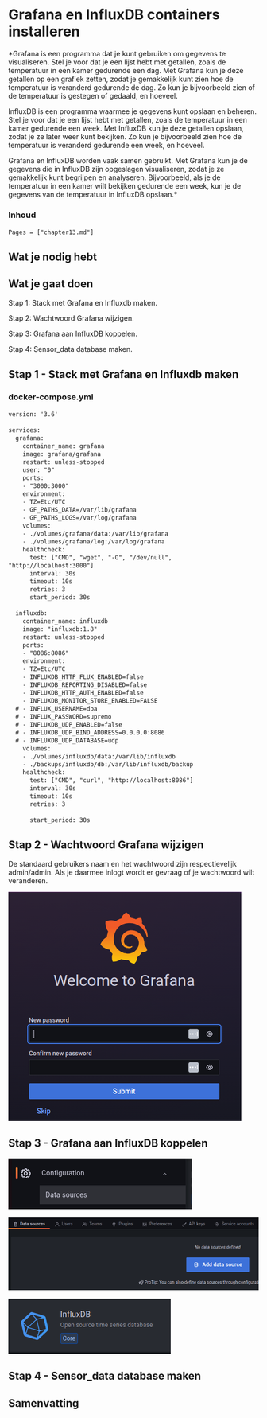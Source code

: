 # Grafana en InfluxDB containers installeren

*Grafana is een programma dat je kunt gebruiken om gegevens te visualiseren. Stel je voor dat je een lijst hebt met getallen, zoals de temperatuur in een kamer gedurende een dag. Met Grafana kun je deze getallen op een grafiek zetten, zodat je gemakkelijk kunt zien hoe de temperatuur is veranderd gedurende de dag. Zo kun je bijvoorbeeld zien of de temperatuur is gestegen of gedaald, en hoeveel.

InfluxDB is een programma waarmee je gegevens kunt opslaan en beheren. Stel je voor dat je een lijst hebt met getallen, zoals de temperatuur in een kamer gedurende een week. Met InfluxDB kun je deze getallen opslaan, zodat je ze later weer kunt bekijken. Zo kun je bijvoorbeeld zien hoe de temperatuur is veranderd gedurende een week, en hoeveel.

Grafana en InfluxDB worden vaak samen gebruikt. Met Grafana kun je de gegevens die in InfluxDB zijn opgeslagen visualiseren, zodat je ze gemakkelijk kunt begrijpen en analyseren. Bijvoorbeeld, als je de temperatuur in een kamer wilt bekijken gedurende een week, kun je de gegevens van de temperatuur in InfluxDB opslaan.*

### Inhoud

```@contents
Pages = ["chapter13.md"]
```

## Wat je nodig hebt

## Wat je gaat doen

Stap 1: Stack met Grafana en Influxdb maken.

Stap 2: Wachtwoord Grafana wijzigen.

Stap 3: Grafana aan InfluxDB koppelen.

Stap 4: Sensor_data database maken.

## Stap 1 - Stack met Grafana en Influxdb maken

### docker-compose.yml
```
version: '3.6'

services:
  grafana:
    container_name: grafana
    image: grafana/grafana
    restart: unless-stopped
    user: "0"
    ports:
    - "3000:3000"
    environment:
    - TZ=Etc/UTC
    - GF_PATHS_DATA=/var/lib/grafana
    - GF_PATHS_LOGS=/var/log/grafana
    volumes:
    - ./volumes/grafana/data:/var/lib/grafana
    - ./volumes/grafana/log:/var/log/grafana
    healthcheck:
      test: ["CMD", "wget", "-O", "/dev/null", "http://localhost:3000"]
      interval: 30s
      timeout: 10s
      retries: 3
      start_period: 30s

  influxdb:
    container_name: influxdb
    image: "influxdb:1.8"
    restart: unless-stopped
    ports:
    - "8086:8086"
    environment:
    - TZ=Etc/UTC
    - INFLUXDB_HTTP_FLUX_ENABLED=false
    - INFLUXDB_REPORTING_DISABLED=false
    - INFLUXDB_HTTP_AUTH_ENABLED=false
    - INFLUXDB_MONITOR_STORE_ENABLED=FALSE
  # - INFLUX_USERNAME=dba
  # - INFLUX_PASSWORD=supremo
  # - INFLUXDB_UDP_ENABLED=false
  # - INFLUXDB_UDP_BIND_ADDRESS=0.0.0.0:8086
  # - INFLUXDB_UDP_DATABASE=udp
    volumes:
    - ./volumes/influxdb/data:/var/lib/influxdb
    - ./backups/influxdb/db:/var/lib/influxdb/backup
    healthcheck:
      test: ["CMD", "curl", "http://localhost:8086"]
      interval: 30s
      timeout: 10s
      retries: 3

      start_period: 30s
```
## Stap 2 - Wachtwoord Grafana wijzigen

De standaard gebruikers naam en het wachtwoord zijn respectievelijk admin/admin. Als je daarmee inlogt wordt er gevraag of je wachtwoord wilt veranderen.

![fig_13_1](assets/fig_13_1.png)

## Stap 3 - Grafana aan InfluxDB koppelen

![fig_13_2](assets/fig_13_2.png)

![fig_13_3](assets/fig_13_3.png)

![fig_13_4](assets/fig_13_4.png)

## Stap 4 - Sensor_data database maken


## Samenvatting
